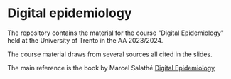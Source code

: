 # Digital epidemiology
 
The repository contains the material for the course "Digital Epidemiology" held at the University of Trento in the AA 2023/2024.

The course material draws from several sources all cited in the slides.

The main reference is the book by Marcel Salathé [Digital Epidemiology](https://www.digitalepibook.com/)
